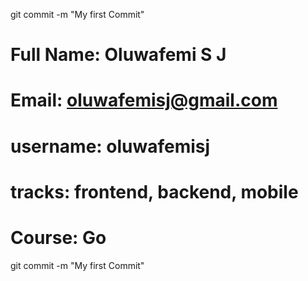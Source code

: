 git commit -m "My first Commit"

# Full Name: Oluwafemi S J
# Email:  oluwafemisj@gmail.com
# username: oluwafemisj
# tracks: frontend, backend, mobile
# Course: Go 

git commit -m "My first Commit"
